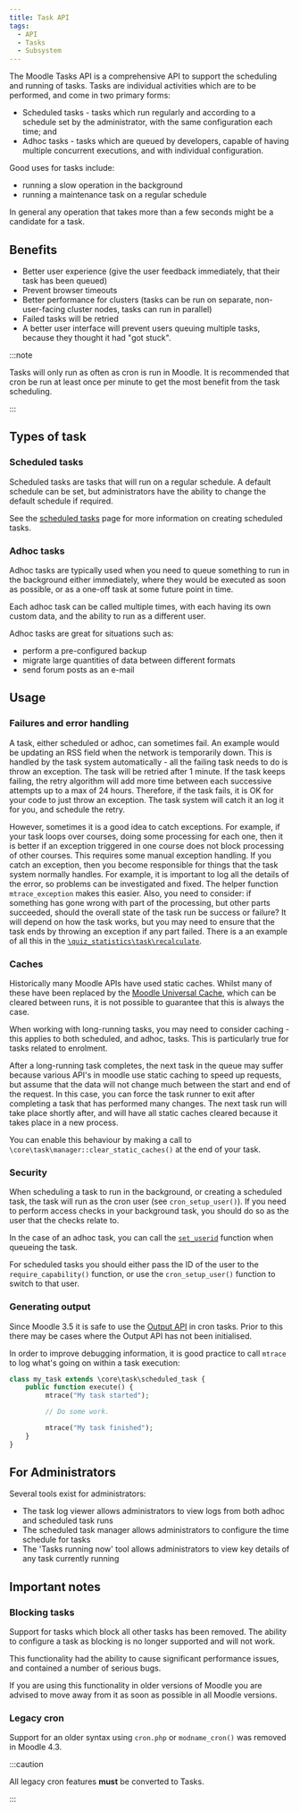 ```yaml
---
title: Task API
tags:
  - API
  - Tasks
  - Subsystem
---
```


The Moodle Tasks API is a comprehensive API to support the scheduling and running of tasks. Tasks are individual activities which are to be performed, and come in two primary forms:

- Scheduled tasks - tasks which run regularly and according to a schedule set by the administrator, with the same configuration each time; and
- Adhoc tasks - tasks which are queued by developers, capable of having multiple concurrent executions, and with individual configuration.

Good uses for tasks include:

- running a slow operation in the background
- running a maintenance task on a regular schedule

In general any operation that takes more than a few seconds might be a candidate for a task.

## Benefits

- Better user experience (give the user feedback immediately, that their task has been queued)
- Prevent browser timeouts
- Better performance for clusters (tasks can be run on separate, non-user-facing cluster nodes, tasks can run in parallel)
- Failed tasks will be retried
- A better user interface will prevent users queuing multiple tasks, because they thought it had "got stuck".

:::note

Tasks will only run as often as cron is run in Moodle. It is recommended that cron be run at least once per minute to get the most benefit from the task scheduling.

:::

## Types of task

### Scheduled tasks

Scheduled tasks are tasks that will run on a regular schedule. A default schedule can be set, but administrators have the ability to change the default schedule if required.

See the [scheduled tasks](./scheduled.md) page for more information on creating scheduled tasks.

### Adhoc tasks

Adhoc tasks are typically used when you need to queue something to run in the background either immediately, where they would be executed as soon as possible, or as a one-off task at some future point in time.

Each adhoc task can be called multiple times, with each having its own custom data, and the ability to run as a different user.

Adhoc tasks are great for situations such as:

- perform a pre-configured backup
- migrate large quantities of data between different formats
- send forum posts as an e-mail

## Usage

### Failures and error handling

A task, either scheduled or adhoc, can sometimes fail. An example would be updating an RSS field when the network is temporarily down. This is handled by the task system automatically - all the failing task needs to do is throw an exception. The task will be retried after 1 minute. If the task keeps failing, the retry algorithm will add more time between each successive attempts up to a max of 24 hours.
Therefore, if the task fails, it is OK for your code to just throw an exception. The task system will catch it an log it for you, and schedule the retry.

However, sometimes it is a good idea to catch exceptions. For example, if your task loops over courses, doing some processing for each one,
then it is better if an exception triggered in one course does not block processing of other courses. This requires some manual exception handling.
If you catch an exception, then you become responsible for things that the task system normally handles.
For example, it is important to log all the details of the error, so problems can be investigated and fixed. The helper function
`mtrace_exception` makes this easier. Also, you need to consider: if something has gone wrong with part of the processing, but other parts succeeded,
should the overall state of the task run be success or failure? It will depend on how the task works, but you may need to ensure that the task
ends by throwing an exception if any part failed. There is a an example of all this in the [`\quiz_statistics\task\recalculate`](https://github.com/moodle/moodle/blob/main/mod/quiz/report/statistics/classes/task/recalculate.php).

### Caches

Historically many Moodle APIs have used static caches. Whilst many of these have been replaced by the [Moodle Universal Cache](../muc/index.md), which can be cleared between runs, it is not possible to guarantee that this is always the case.

When working with long-running tasks, you may need to consider caching - this applies to both scheduled, and adhoc, tasks. This is particularly true for tasks related to enrolment.

After a long-running task completes, the next task in the queue may suffer because various API's in moodle use static caching to speed up requests, but assume that the data will not change much between the start and end of the request. In this case, you can force the task runner to exit after completing a task that has performed many changes. The next task run will take place shortly after, and will have all static caches cleared because it takes place in a new process.

You can enable this behaviour by making a call to `\core\task\manager::clear_static_caches()` at the end of your task.

### Security

When scheduling a task to run in the background, or creating a scheduled task, the task will run as the cron user (see `cron_setup_user()`). If you need to perform access checks in your background task, you should do so as the user that the checks relate to.

In the case of an adhoc task, you can call the [`set_userid`](./adhoc.md#running-as-a-specific-user) function when queueing the task.

For scheduled tasks you should either pass the ID of the user to the `require_capability()` function, or use the `cron_setup_user()` function to switch to that user.

### Generating output

Since Moodle 3.5 it is safe to use the [Output API](../output/index.md) in cron tasks. Prior to this there may be cases where the Output API has not been initialised.

In order to improve debugging information, it is good practice to call `mtrace` to log what's going on within a task execution:

```php
class my_task extends \core\task\scheduled_task {
    public function execute() {
         mtrace("My task started");

         // Do some work.

         mtrace("My task finished");
    }
}
```

## For Administrators

Several tools exist for administrators:

- The task log viewer allows administrators to view logs from both adhoc and scheduled task runs
- The scheduled task manager allows administrators to configure the time schedule for tasks
- The 'Tasks running now' tool allows administrators to view key details of any task currently running

## Important notes

### Blocking tasks

<Since version="4.4" issueNumber="MDL-67667" />

Support for tasks which block all other tasks has been removed. The ability to configure a task as blocking is no longer supported and will not work.

This functionality had the ability to cause significant performance issues, and contained a number of serious bugs.

If you are using this functionality in older versions of Moodle you are advised to move away from it as soon as possible in all Moodle versions.

### Legacy cron

<Since version="4.3" issueNumber="MDL-61165" />

Support for an older syntax using `cron.php` or `modname_cron()` was removed in Moodle 4.3.

:::caution

All legacy cron features **must** be converted to Tasks.

:::
